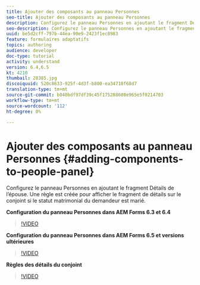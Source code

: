 ```yaml
---
title: Ajouter des composants au panneau Personnes
seo-title: Ajouter des composants au panneau Personnes
description: Configurez le panneau Personnes en ajoutant le fragment Détails de l’épouse. Une règle est créée pour afficher le fragment de détails sur le conjoint si le statut matrimonial du demandeur est marié.
seo-description: Configurez le panneau Personnes en ajoutant le fragment Détails de l’épouse. Une règle est créée pour afficher le fragment de détails sur le conjoint si le statut matrimonial du demandeur est marié.
uuid: be5d2cff-797b-44ea-90e9-2423f1ec8983
feature: formulaires adaptatifs
topics: authoring
audience: developer
doc-type: tutorial
activity: understand
version: 6.4,6.5
kt: 4210
thumbail: 28385.jpg
discoiquuid: 520c8633-925f-4d3f-b800-ea34710f68d7
translation-type: tm+mt
source-git-commit: b040bdf97df39c45f175288608e965e5f0214703
workflow-type: tm+mt
source-wordcount: '112'
ht-degree: 0%

---
```



# Ajouter des composants au panneau Personnes {#adding-components-to-people-panel}

Configurez le panneau Personnes en ajoutant le fragment Détails de l’épouse. Une règle est créée pour afficher le fragment de détails sur le conjoint si le statut matrimonial du demandeur est marié.

**Configuration du panneau Personnes dans AEM Forms 6.3 et 6.4**

>[!VIDEO](https://video.tv.adobe.com/v/22193?quality=9&learn=on)

**Configuration du panneau Personnes dans AEM Forms 6.5 et versions ultérieures**

>[!VIDEO](https://video.tv.adobe.com/v/28385)

**Règles des détails du conjoint**

>[!VIDEO](https://video.tv.adobe.com/v/22195?quality=9&learn=on)





